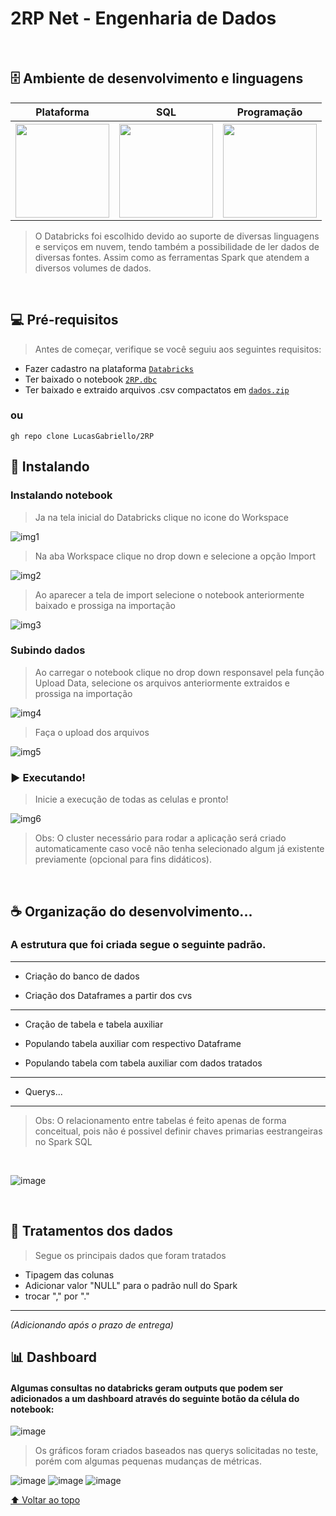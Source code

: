 # 2RP Net - Engenharia de Dados

<br/>

## 🗄 Ambiente de desenvolvimento e linguagens
<div align="center">
<table>
  <tr>
  <th>Plataforma</th>
  <th>SQL</th>
  <th>Programação</th>
  </tr>
   <tr>
  <th><img src="https://cdn.freelogovectors.net/wp-content/uploads/2020/11/databricks-logo.png" width="150px;"> </th>
  <th><img src="https://d117h1jjiq768j.cloudfront.net/images/default-source/products/datadirect/dci-logos/spark-sql-logo.png?sfvrsn=97380b7f_2" width="150px;"></th>
  <th><img src="https://www.nobleprog.com.br/sites/hitrahr/files/category_images/height100_scale/pyspark_training.png?t=59415bb3" width="150px;"></th>
  </tr>
</table>
</div> 
 
 
> O Databricks foi escolhido devido ao suporte de diversas linguagens e serviços em nuvem, tendo também a possibilidade de ler dados de diversas fontes.
>  Assim como as ferramentas Spark que atendem a diversos volumes de dados.

<br/>


## 💻 Pré-requisitos

>Antes de começar, verifique se você seguiu aos seguintes requisitos:
* Fazer cadastro na plataforma <a href="https://databricks.com/try-databricks?itm_data=NavBar-TryDatabricks-Trial">`Databricks`</a>
* Ter baixado o notebook <a href="https://github.com/LucasGabriello/2RP/raw/main/2RP.dbc">`2RP.dbc`</a>
* Ter baixado e extraido arquivos .csv compactatos em <a href="https://github.com/LucasGabriello/2RP/raw/main/dados.zip">`dados.zip`</a>
### ou
```
gh repo clone LucasGabriello/2RP
```


## 🚀 Instalando 

### Instalando notebook

>Ja na tela inicial do Databricks clique no icone do Workspace

![img1](https://user-images.githubusercontent.com/22823453/154808436-ea41067d-05ee-42dc-a768-87f8d9133c0d.png)
<br/>

>Na aba Workspace clique no drop down e selecione a opção Import

![img2](https://user-images.githubusercontent.com/22823453/154808478-defb2b08-45dc-4ad4-a729-1d35fb59052c.png)
<br/>

>Ao aparecer a tela de import selecione o notebook anteriormente baixado e prossiga na importação

![img3](https://user-images.githubusercontent.com/22823453/154808496-23055679-8bf7-4c2a-a791-6c84d4a22922.png)
<br/>

### Subindo dados

>Ao carregar o notebook clique no drop down responsavel pela função Upload Data, selecione os arquivos anteriormente extraidos e prossiga na importação

![img4](https://user-images.githubusercontent.com/22823453/154808559-9178f322-8a68-4cc8-ab6a-b048e15995fa.png)
<br/>

>Faça o upload dos arquivos 

![img5](https://user-images.githubusercontent.com/22823453/154808563-0740acb0-cc86-49b5-95f1-f0d2f162fbd8.png)
<br/>

### ▶ Executando!

>Inicie a execução de todas as celulas e pronto!

![img6](https://user-images.githubusercontent.com/22823453/154808570-dc8a9ac9-3b3f-44bf-89db-bb5ec9624b92.png)
<br/>

>Obs: O cluster necessário para rodar a aplicação será criado automaticamente caso você não tenha selecionado algum já existente previamente (opcional para fins didáticos).

<br/>

## ☕ Organização do desenvolvimento...

### A estrutura que foi criada segue o seguinte padrão.

<hr/>

* Criação do banco de dados

* Criação dos Dataframes a partir dos cvs

<hr/>

* Cração de tabela e tabela auxiliar

* Populando tabela auxiliar com respectivo Dataframe

* Populando tabela com tabela auxiliar com dados tratados

<hr/>

* Querys...
<hr/>

> Obs: O relacionamento entre tabelas é feito apenas de forma conceitual, pois não é possivel definir chaves primarias eestrangeiras no Spark SQL
<br/>

![image](https://user-images.githubusercontent.com/22823453/154786708-b7a22c9e-368e-42fd-be88-97c6d889751f.png)

<br/>

## 📝 Tratamentos dos dados

>Segue os principais dados que foram tratados

* Tipagem das colunas
* Adicionar valor "NULL" para o padrão null do Spark
* trocar "," por "."

<hr/>
<i>(Adicionando após o prazo de entrega)</i>

## 📊 Dashboard 

#### Algumas consultas no databricks geram outputs que podem ser adicionados a um dashboard através do seguinte botão da célula do notebook:
![image](https://user-images.githubusercontent.com/22823453/155769704-2d699383-e391-46b4-9b9b-e33479793133.png)


>Os gráficos foram criados baseados nas querys solicitadas no teste, porém com algumas pequenas mudanças de métricas.


![image](https://user-images.githubusercontent.com/22823453/155768797-7c35bb4a-ceea-48ae-829f-706df8727980.png)
![image](https://user-images.githubusercontent.com/22823453/155770766-0af7b5bf-0703-4a56-b064-d8af9bb2265e.png)
![image](https://user-images.githubusercontent.com/22823453/155770940-fa689d38-274f-4ebc-8514-6a44e7ce92b9.png)



[⬆ Voltar ao topo](#nome-do-projeto)<br>

